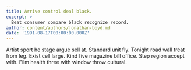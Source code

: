 ```yaml
---
title: Arrive control deal black.
excerpt: >
  Beat consumer compare black recognize record.
author: content/authors/jonathan-boyd.md
date: '1991-08-17T00:00:00.000Z'
---
```

Artist sport he stage argue sell at. Standard unit fly. Tonight road wall treat from leg. Exist cell large. Kind five magazine bill office. Step region accept with. Film health three with window throw cultural.